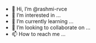 - 👋 Hi, I’m @rashmi-rvce
- 👀 I’m interested in ...
- 🌱 I’m currently learning ...
- 💞️ I’m looking to collaborate on ...
- 📫 How to reach me ...

<!---
rashmi-rvce/rashmi-rvce is a ✨ special ✨ repository because its `README.md` (this file) appears on your GitHub profile.
You can click the Preview link to take a look at your changes.
--->
